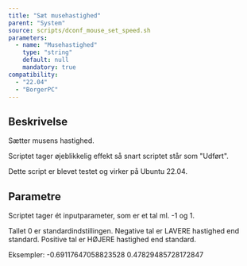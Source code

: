 ```yaml
---
title: "Sæt musehastighed"
parent: "System"
source: scripts/dconf_mouse_set_speed.sh
parameters:
  - name: "Musehastighed"
    type: "string"
    default: null
    mandatory: true
compatibility:  
  - "22.04"
  - "BorgerPC"
---
```


## Beskrivelse
Sætter musens hastighed.

Scriptet tager øjeblikkelig effekt så snart scriptet står som "Udført".

Dette script er blevet testet og virker på Ubuntu 22.04.

## Parametre
Scriptet tager ét inputparameter, som er et tal ml. -1 og 1.

Tallet 0 er standardindstillingen.
Negative tal er LAVERE hastighed end standard. 
Positive tal er HØJERE hastighed end standard.

Eksempler:
-0.69117647058823528
0.47829485728172847

